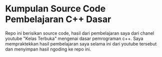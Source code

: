 # Kumpulan Source Code Pembelajaran C++ Dasar
Repo ini berisikan source code, hasil dari pembelajaran saya dari chanel youtube "Kelas Terbuka" mengenai dasar pemrograman c++. Saya mempraktekkan hasil pembelajaran saya selama ini dari youtube tersebut dan menyimpan hasil ngoding ke repo ini.
